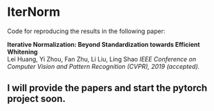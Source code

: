# IterNorm

Code for reproducing the results in the following paper:

**Iterative Normalization: Beyond Standardization towards Efficient Whitening**  
Lei Huang, Yi Zhou, Fan Zhu, Li Liu, Ling Shao
*IEEE Conference on Computer Vision and Pattern Recognition (CVPR), 2019 (accepted).*

## I will provide the papers and start the pytorch project soon.
